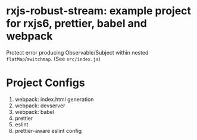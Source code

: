 # rxjs-robust-stream: example project for rxjs6, prettier, babel and webpack

  Protect error producing Observable/Subject within nested `flatMap`/`switchmap`.
  (See `src/index.js`)


# Project Configs
  1. webpack: index.html generation
  1. webpack: devserver
  1. webpack: babel
  1. prettier
  1. eslint
  1. prettier-aware eslint config


